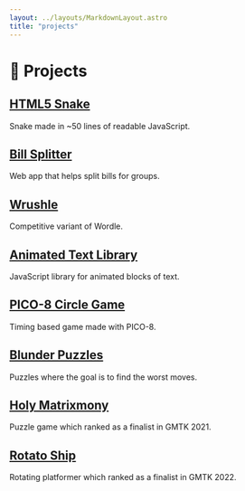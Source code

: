 ```yaml
---
layout: ../layouts/MarkdownLayout.astro
title: "projects"
---
```


# 💾 Projects

## [HTML5 Snake](https://onsclom.github.io/html5-snake/)

Snake made in ~50 lines of readable JavaScript.

## [Bill Splitter](https://bill-splitter-eight.vercel.app/)

Web app that helps split bills for groups.

## [Wrushle](https://wordle-rush.vercel.app/)

Competitive variant of Wordle.

## [Animated Text Library](https://onsclom.github.io/animated-text-framework/)

JavaScript library for animated blocks of text.

## [PICO-8 Circle Game](https://www.lexaloffle.com/bbs/?tid=48139)

Timing based game made with PICO-8.

## [Blunder Puzzles](https://onsclom.github.io/blunder-chess/)

Puzzles where the goal is to find the worst moves.

## [Holy Matrixmony](https://cegexe.itch.io/holymatrixmony)

Puzzle game which ranked as a finalist in GMTK 2021.

## [Rotato Ship](https://cegexe.itch.io/rotato-ship)

Rotating platformer which ranked as a finalist in GMTK 2022.